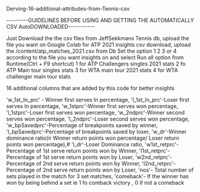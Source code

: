 Derving-16-additional-attributes-from-Tennis-csv

---------GUIDELINES BEFORE USING AND GETTING THE AUTOMATICALLY CSV AutoDOWNLOADED-----------

Just Download the the csv files from JeffSekkmans Tennis db, upload the file you want on Google Colab
for ATP 2021 insights csv download, upload the /content/atp_matches_2021.csv from Db
Set the option 1 2 3 or 4 according to the file you want insights on and select Run all option from Runtime(Ctrl + F9 shortcut) 
 1 for ATP Challengers singles 2021 stats
 2 fo ATP Main tour singles stats
 3 for WTA main tour 2021 stats
 4 for WTA challenger main tour stats
 

 16 additional columns that are added by this code for better insights

 'w_1st_In_prc' - Winner first serves In percentage, 
 'l_1st_In_prc'-Loser first serves In percentage,
 'w_1stprc'-Winner first serves won percentage,
 'l_1stprc'-Loser first serves won percentage,
 'w_2ndprc'-Winner second serves won percentage,
 'l_2ndprc'-Loser second serves won percentage, 
 'w_bpSavedprc'-Percentage of breakpoints saved by winner,
 'l_bpSavedprc'-Percentage of breakpoints saved by loser, 
 'w_dr'-Winner dominance ratio(ir Winner return points won percentage/ Loser return points won percentage),# 'l_dr'-Loser Dominance ratio,
 'w1st_retprc'-Percentage of 1st serve return points won by Winner, 
'l1st_retprc'-Percentage of 1st serve return points won by Loser, 
'w2nd_retprc'-Percentage of 2nd serve return points won by Winner,
'l2nd_retprc'-Percentage of 2nd serve return points won by Loser,
'nos'- Total number of sets played in the match for 3 set matches,
'comeback'- If the winner has won by being behind a set ie 1 fo comback victory , 0 if not a comeback
